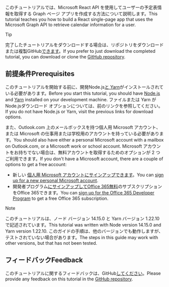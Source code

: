 <!-- markdownlint-disable MD002 MD041 -->

<span data-ttu-id="20a89-101">このチュートリアルでは、Microsoft React API を使用してユーザーの予定表情報を取得する Graph ページ アプリを作成する方法について説明します。</span><span class="sxs-lookup"><span data-stu-id="20a89-101">This tutorial teaches you how to build a React single-page app that uses the Microsoft Graph API to retrieve calendar information for a user.</span></span>

> [!TIP]
> <span data-ttu-id="20a89-102">完了したチュートリアルをダウンロードする場合は、リポジトリをダウンロードまたは複製GitHub[できます](https://github.com/microsoftgraph/msgraph-training-reactspa)。</span><span class="sxs-lookup"><span data-stu-id="20a89-102">If you prefer to just download the completed tutorial, you can download or clone the [GitHub repository](https://github.com/microsoftgraph/msgraph-training-reactspa).</span></span>

## <a name="prerequisites"></a><span data-ttu-id="20a89-103">前提条件</span><span class="sxs-lookup"><span data-stu-id="20a89-103">Prerequisites</span></span>

<span data-ttu-id="20a89-104">このチュートリアルを開始する前に、開発[](https://nodejs.org)Node.js[と Yarn](https://classic.yarnpkg.com/)がインストールされている必要があります。</span><span class="sxs-lookup"><span data-stu-id="20a89-104">Before you start this tutorial, you should have [Node.js](https://nodejs.org) and [Yarn](https://classic.yarnpkg.com/) installed on your development machine.</span></span> <span data-ttu-id="20a89-105">ファイルまたは Yarn がNode.jsダウンロード オプションについては、前のリンクを参照してください。</span><span class="sxs-lookup"><span data-stu-id="20a89-105">If you do not have Node.js or Yarn, visit the previous links for download options.</span></span>

<span data-ttu-id="20a89-106">また、Outlook.com 上のメールボックスを持つ個人用 Microsoft アカウント、または Microsoft の仕事用または学校用のアカウントを持っている必要があります。</span><span class="sxs-lookup"><span data-stu-id="20a89-106">You should also have either a personal Microsoft account with a mailbox on Outlook.com, or a Microsoft work or school account.</span></span> <span data-ttu-id="20a89-107">Microsoft アカウントをお持ちでない場合は、無料アカウントを取得するためのオプションが 2 つご利用できます。</span><span class="sxs-lookup"><span data-stu-id="20a89-107">If you don't have a Microsoft account, there are a couple of options to get a free account:</span></span>

- <span data-ttu-id="20a89-108">新しい [個人用 Microsoft アカウントにサインアップできます](https://signup.live.com/signup?wa=wsignin1.0&rpsnv=12&ct=1454618383&rver=6.4.6456.0&wp=MBI_SSL_SHARED&wreply=https://mail.live.com/default.aspx&id=64855&cbcxt=mai&bk=1454618383&uiflavor=web&uaid=b213a65b4fdc484382b6622b3ecaa547&mkt=E-US&lc=1033&lic=1)。</span><span class="sxs-lookup"><span data-stu-id="20a89-108">You can [sign up for a new personal Microsoft account](https://signup.live.com/signup?wa=wsignin1.0&rpsnv=12&ct=1454618383&rver=6.4.6456.0&wp=MBI_SSL_SHARED&wreply=https://mail.live.com/default.aspx&id=64855&cbcxt=mai&bk=1454618383&uiflavor=web&uaid=b213a65b4fdc484382b6622b3ecaa547&mkt=E-US&lc=1033&lic=1).</span></span>
- <span data-ttu-id="20a89-109">開発者プログラム[にサインアップしてOffice 365無料](https://developer.microsoft.com/office/dev-program)のサブスクリプションをOffice 365できます。</span><span class="sxs-lookup"><span data-stu-id="20a89-109">You can [sign up for the Office 365 Developer Program](https://developer.microsoft.com/office/dev-program) to get a free Office 365 subscription.</span></span>

> [!NOTE]
> <span data-ttu-id="20a89-110">このチュートリアルは、ノード バージョン 14.15.0 と Yarn バージョン 1.22.10 で記述されています。</span><span class="sxs-lookup"><span data-stu-id="20a89-110">This tutorial was written with Node version 14.15.0 and Yarn version 1.22.10.</span></span> <span data-ttu-id="20a89-111">このガイドの手順は、他のバージョンでも動作しますが、テストされていない場合があります。</span><span class="sxs-lookup"><span data-stu-id="20a89-111">The steps in this guide may work with other versions, but that has not been tested.</span></span>

## <a name="feedback"></a><span data-ttu-id="20a89-112">フィードバック</span><span class="sxs-lookup"><span data-stu-id="20a89-112">Feedback</span></span>

<span data-ttu-id="20a89-113">このチュートリアルに関するフィードバックは、GitHub[してください](https://github.com/microsoftgraph/msgraph-training-reactspa)。</span><span class="sxs-lookup"><span data-stu-id="20a89-113">Please provide any feedback on this tutorial in the [GitHub repository](https://github.com/microsoftgraph/msgraph-training-reactspa).</span></span>
